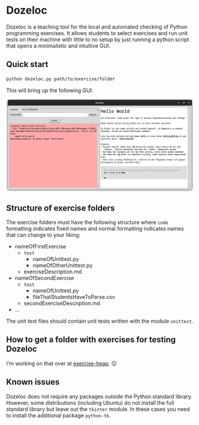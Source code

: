 # Dozeloc

Dozeloc is a teaching tool for the local and automated checking of Python programming exercises.
It allows students to select exercises and run unit tests on their machine with little to no setup by just running a python script that opens a minimalistic and intuitive GUI.

## Quick start

```bash
python dozeloc.py path/to/exercise/folder
```

This will bring up the following GUI:

![window with exercise selection and test result on the left and exercise text on the right](screenshot.png)

## Structure of exercise folders

The exercise folders must have the following structure where `code` formatting indicates fixed names and normal formatting indicates names that can change to your liking:

* nameOfFirstExercise
  * `test`
    * nameOfUnittest.py
    * nameOfOtherUnittest.py
  * exerciseDescription.md
* nameOfSecondExercise
  * `test`
    * nameOfUnittest.py
    * fileThatStudentsHaveToParse.csv
  * secondExerciseDescription.md
* ...

The unit test files should contain unit tests written with the module `unittest`.

## How to get a folder with exercises for testing Dozeloc

I'm working on that over at [exercise-heap](https://github.com/CSchoel/exercise-heap). :wink:

## Known issues

Dozeloc does not require any packages outside the Python standard library.
However, some distributions (including Ubuntu) do not install the full standard library but leave out the `tkinter` module.
In these cases you need to install the additional package `python-tk`.
